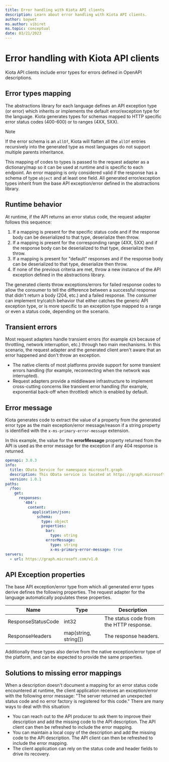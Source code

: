 ```yaml
---
title: Error handling with Kiota API clients
description: Learn about error handling with Kiota API clients.
author: baywet
ms.author: vibiret
ms.topic: conceptual
date: 03/21/2023
---
```


# Error handling with Kiota API clients

Kiota API clients include error types for errors defined in OpenAPI descriptions.

## Error types mapping

The abstractions library for each language defines an API exception type (or error) which inherits or implements the default error/exception type for the language. Kiota generates types for schemas mapped to HTTP specific error status codes (400-600) or to ranges (4XX, 5XX).

> [!NOTE]
> If the error schema is an `allOf`, Kiota will flatten all the `allOf` entries recursively into the generated type as most languages do not support multiple parents inheritance.

This mapping of codes to types is passed to the request adapter as a dictionary/map so it can be used at runtime and is specific to each endpoint. An error mapping is only considered valid if the response has a schema of type `object` and at least one field. All generated error/exception types inherit from the base API exception/error defined in the abstractions library.

## Runtime behavior

At runtime, if the API returns an error status code, the request adapter follows this sequence:

1. If a mapping is present for the specific status code and if the response body can be deserialized to that type, deserialize then throw.
1. If a mapping is present for the corresponding range (4XX, 5XX) and if the response body can be deserialized to that type, deserialize then throw.
1. If a mapping is present for "default" responses and if the response body can be deserialized to that type, deserialize then throw.
1. If none of the previous criteria are met, throw a new instance of the API exception defined in the abstractions library.

The generated clients throw exceptions/errors for failed response codes to allow the consumer to tell the difference between a successful response that didn't return a body (204, etc.) and a failed response. The consumer can implement try/catch behavior that either catches the generic API exception type, or is more specific to an exception type mapped to a range or even a status code, depending on the scenario.

## Transient errors

Most request adapters handle transient errors (for example `429` because of throttling, network interruption, etc.) through two main mechanisms. In this scenario, the request adapter and the generated client aren't aware that an error happened and don't throw an exception.

- The native clients of most platforms provide support for some transient errors handling (for example, reconnecting when the network was interrupted).
- Request adapters provide a middleware infrastructure to implement cross-cutting concerns like transient error handling (for example, exponential back-off when throttled) which is enabled by default.

## Error message

Kiota generates code to extract the value of a property from the generated error type as the main exception/error message/reason if a string property is identified with the `x-ms-primary-error-message` extension.

In this example, the value for the **errorMessage** property returned from the API is used as the error message for the exception if any 404 response is returned.

```yaml
openapi: 3.0.3
info:
  title: OData Service for namespace microsoft.graph
  description: This OData service is located at https://graph.microsoft.com/v1.0
  version: 1.0.1
paths:
  /foo:
    get:
      responses:
        '404':
          content:
            application/json:
              schema:
                type: object
                properties:
                  bar:
                    type: string
                  errorMessage:
                    type: string
                    x-ms-primary-error-message: true
servers:
  - url: https://graph.microsoft.com/v1.0
```

## API Exception properties

The base API exception/error type from which all generated error types derive defines the following properties. The request adapter for the language automatically populates these properties.

| Name | Type | Description |
| ---- | ---- | ----------- |
| ResponseStatusCode | int32 | The status code from the HTTP response. |
| ResponseHeaders | map(string, string[]) | The response headers. |

Additionally these types also derive from the native exception/error type of the platform, and can be expected to provide the same properties.

## Solutions to missing error mappings

When a description doesn't document a mapping for an error status code encountered at runtime, the client application receives an exception/error with the following error message: "The server returned an unexpected status code and no error factory is registered for this code." There are many ways to deal with this situation:

- You can reach out to the API producer to ask them to improve their description and add the missing code to the API description. The API client can then be refreshed to include the error mapping.
- You can maintain a local copy of the description and add the missing code to the API description. The API client can then be refreshed to include the error mapping.
- The client application can rely on the status code and header fields to drive its recovery.
